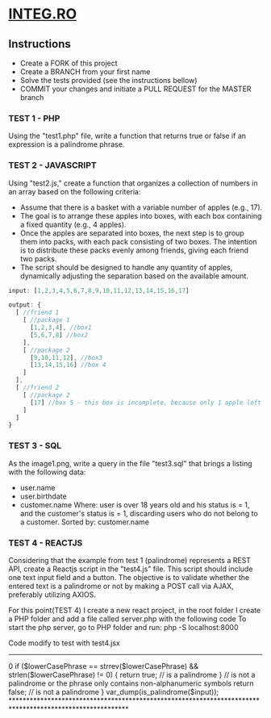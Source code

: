 # [INTEG.RO](https://www.integ.ro/)



## Instructions

- Create a FORK of this project
- Create a BRANCH from your first name
- Solve the tests provided (see the instructions bellow)
- COMMIT your changes and initiate a PULL REQUEST for the MASTER branch


### TEST 1 - PHP
Using the "test1.php" file, write a function that returns true or false if an expression is a palindrome phrase.

### TEST 2 - JAVASCRIPT
Using "test2.js," create a function that organizes a collection of numbers in an array based on the following criteria:

- Assume that there is a basket with a variable number of apples (e.g., 17).
- The goal is to arrange these apples into boxes, with each box containing a fixed quantity (e.g., 4 apples).
- Once the apples are separated into boxes, the next step is to group them into packs, with each pack consisting of two boxes. The intention is to distribute these packs evenly among friends, giving each friend two packs.
- The script should be designed to handle any quantity of apples, dynamically adjusting the separation based on the available amount.

```javascript
input: [1,2,3,4,5,6,7,8,9,10,11,12,13,14,15,16,17]

output: {
  [ //friend 1
    [ //package 1
      [1,2,3,4], //box1
      [5,6,7,8] //box2
    ],
    [ //package 2
      [9,10,11,12], //box3
      [13,14,15,16] //box 4
    ]
  ],
  [ //friend 2
    [ //package 2
      [17] //box 5 - this box is incomplete, because only 1 apple left
    ]
  ]
}
```

### TEST 3 - SQL
As the image1.png, write a query in the file "test3.sql" that brings a listing with the following data:
- user.name
- user.birthdate
- customer.name
Where: user is over 18 years old and his status is = 1, and the customer's status is = 1, discarding users who do not belong to a customer.
Sorted by: customer.name

### TEST 4 - REACTJS
Considering that the example from test 1 (palindrome) represents a REST API, create a Reactjs script in the "test4.js" file. This script should include one text input field and a button. The objective is to validate whether the entered text is a palindrome or not by making a POST call via AJAX, preferably utilizing AXIOS.


For this point(TEST 4) I create a new react project, in the root folder I create a PHP folder and add a file called server.php with the following code
To start the php server, go to PHP folder and run: php -S localhost:8000

Code modify to test with test4.jsx

*********************************************************************************************************
<?php
  header('Access-Control-Allow-Origin: http://localhost:3000');
  $input = $_POST['frase'];

  function is_palindrome($input) {
      //solve this method that says if the sentence is palindrome or not
  
      // separate phrase accent on a separate character
      $nonAccentsPhrase = iconv("UTF-8", 'ASCII//TRANSLIT', $input);
  
      // remove all non alpha numeric characters and convert the phrase to lowercase
      $lowerCasePhrase = preg_replace("/[^A-Za-z0-9]/", "", strtolower($nonAccentsPhrase));
      
      // Use strrev to get the reverse string and compare if they are equal and check if length is > 0
      if ($lowerCasePhrase == strrev($lowerCasePhrase) && strlen($lowerCasePhrase) != 0) {
          return true; // is a palindrome
      }
  
      // is not a palindrome or the phrase only contains non-alphanumeric symbols
      return false; // is not a palindrome
  }

var_dump(is_palindrome($input));

*********************************************************************************************************

